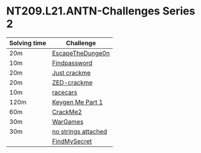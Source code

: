 # NT209.L21.ANTN-Challenges Series 2
| Solving time | Challenge |
|---|---|
| 20m | [EscapeTheDunge0n](https://github.com/datthinh1801/NT209.L21.ANTN-Challenges/tree/main/Series%202/EscapeTheDunge0n%20-%20Expl0it)|
| 10m | [Findpassword](https://github.com/datthinh1801/NT209.L21.ANTN-Challenges/tree/main/Series%202/Find%20password) |
| 20m | [Just crackme](https://github.com/datthinh1801/NT209.L21.ANTN-Challenges/tree/main/Series%202/Just%20crackme) |
| 20m | [ZED-crackme](https://github.com/datthinh1801/NT209.L21.ANTN-Challenges/tree/main/Series%202/ZED-Crackme) |
| 10m | [racecars](https://github.com/datthinh1801/NT209.L21.ANTN-Challenges/tree/main/Series%202/racecars)|
| 120m | [Keygen Me Part 1](https://github.com/datthinh1801/NT209.L21.ANTN-Challenges/tree/main/Series%202/Keygen%20Me%20Part%201) |
| 60m | [CrackMe2](https://github.com/datthinh1801/NT209.L21.ANTN-Challenges/tree/main/Series%202/CrackMe2%20-%20Classical%20cipher) |
| 30m | [WarGames](https://github.com/datthinh1801/NT209.L21.ANTN-Challenges/tree/main/Series%202/WarGames) |
| 30m | [no strings attached](https://github.com/datthinh1801/NT209.L21.ANTN-Challenges/tree/main/Series%202/no%20strings%20attached) |
| | [FindMySecret](https://github.com/datthinh1801/NT209.L21.ANTN-Challenges/tree/main/Series%202/FindMySecret)|
